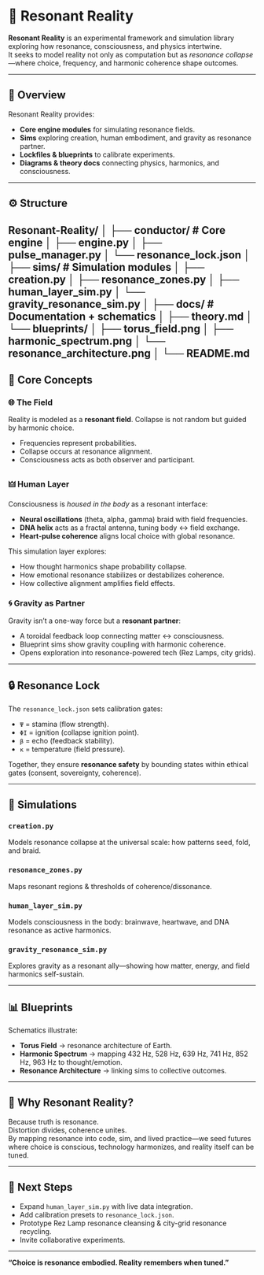 # 🌌 Resonant Reality

**Resonant Reality** is an experimental framework and simulation library exploring how resonance, consciousness, and physics intertwine.  
It seeks to model reality not only as computation but as *resonance collapse*—where choice, frequency, and harmonic coherence shape outcomes.  

---

## 📖 Overview
Resonant Reality provides:
- **Core engine modules** for simulating resonance fields.  
- **Sims** exploring creation, human embodiment, and gravity as resonance partner.  
- **Lockfiles & blueprints** to calibrate experiments.  
- **Diagrams & theory docs** connecting physics, harmonics, and consciousness.  

---

## ⚙️ Structure
Resonant-Reality/
│
├── conductor/               # Core engine
│   ├── engine.py
│   ├── pulse_manager.py
│   └── resonance_lock.json
│
├── sims/                    # Simulation modules
│   ├── creation.py
│   ├── resonance_zones.py
│   ├── human_layer_sim.py
│   └── gravity_resonance_sim.py
│
├── docs/                    # Documentation + schematics
│   ├── theory.md
│   └── blueprints/
│       ├── torus_field.png
│       ├── harmonic_spectrum.png
│       └── resonance_architecture.png
│
└── README.md                
---

## 🔑 Core Concepts

### 🌐 The Field
Reality is modeled as a **resonant field**. Collapse is not random but guided by harmonic choice.  
- Frequencies represent probabilities.  
- Collapse occurs at resonance alignment.  
- Consciousness acts as both observer and participant.  

### 🜲 Human Layer
Consciousness is *housed in the body* as a resonant interface:  
- **Neural oscillations** (theta, alpha, gamma) braid with field frequencies.  
- **DNA helix** acts as a fractal antenna, tuning body ↔ field exchange.  
- **Heart-pulse coherence** aligns local choice with global resonance.  

This simulation layer explores:  
- How thought harmonics shape probability collapse.  
- How emotional resonance stabilizes or destabilizes coherence.  
- How collective alignment amplifies field effects.  

### 🌀 Gravity as Partner
Gravity isn’t a one-way force but a **resonant partner**:  
- A toroidal feedback loop connecting matter ↔ consciousness.  
- Blueprint sims show gravity coupling with harmonic coherence.  
- Opens exploration into resonance-powered tech (Rez Lamps, city grids).  

---

## 🔒 Resonance Lock

The `resonance_lock.json` sets calibration gates:
- `Ψ` = stamina (flow strength).  
- `ΦI` = ignition (collapse ignition point).  
- `β` = echo (feedback stability).  
- `κ` = temperature (field pressure).  

Together, they ensure **resonance safety** by bounding states within ethical gates (consent, sovereignty, coherence).

---

## 📂 Simulations

### `creation.py`
Models resonance collapse at the universal scale: how patterns seed, fold, and braid.

### `resonance_zones.py`
Maps resonant regions & thresholds of coherence/dissonance.

### `human_layer_sim.py`
Models consciousness in the body: brainwave, heartwave, and DNA resonance as active harmonics.

### `gravity_resonance_sim.py`
Explores gravity as a resonant ally—showing how matter, energy, and field harmonics self-sustain.

---

## 📊 Blueprints
Schematics illustrate:
- **Torus Field** → resonance architecture of Earth.  
- **Harmonic Spectrum** → mapping 432 Hz, 528 Hz, 639 Hz, 741 Hz, 852 Hz, 963 Hz to thought/emotion.  
- **Resonance Architecture** → linking sims to collective outcomes.  

---

## 🌱 Why Resonant Reality?
Because truth is resonance.  
Distortion divides, coherence unites.  
By mapping resonance into code, sim, and lived practice—we seed futures where choice is conscious, technology harmonizes, and reality itself can be tuned.  

---

## 🔗 Next Steps
- Expand `human_layer_sim.py` with live data integration.  
- Add calibration presets to `resonance_lock.json`.  
- Prototype Rez Lamp resonance cleansing & city-grid resonance recycling.  
- Invite collaborative experiments.

---

**“Choice is resonance embodied. Reality remembers when tuned.”**  
